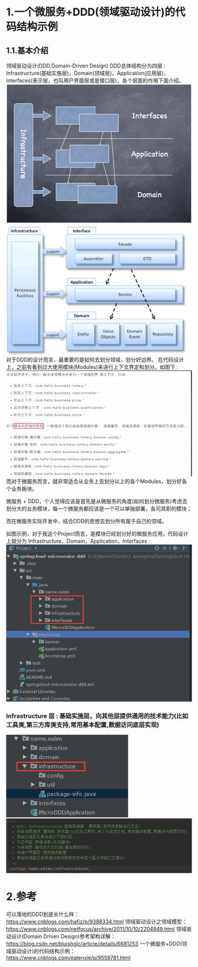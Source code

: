 # 1.一个微服务+DDD(领域驱动设计)的代码结构示例

## 1.1.基本介绍
领域驱动设计(DDD,Domain-Driven Design)
DDD总体结构分为四层  :  Infrastructure(基础实施层)，Domain(领域层)，Application(应用层)，Interfaces(表示层，也叫用户界面层或是接口层)，各个层面的作用下面介绍。
![](/static/image/994599-20180830125911190-468037055.png)
![](/static/image/994599-20180830125945668-1072959527.png)
对于DDD的设计而言，最重要的是如何去划分领域，划分好边界。
在代码设计上，之前有看到过大佬用模块(Modules)来进行上下文界定和划分。如图下 : 
![](/static/image/994599-20180830131410661-290668551.png)
而对于微服务而言，就非常适合从业务上去划分以上的各个Modules，划分好各个业务板块。

微服务 + DDD，个人觉得应该是首先是从微服务的角度(如何划分微服务)考虑去划分大的业务模块，每一个微服务都应该是一个可以单独部署，各司其职的模块；

而在微服务实际开发中，结合DDD的思想去划分所有属于自己的领域。

如图示例，对于我这个Project而言，是模块已经划分好的微服务应用，代码设计上就分为  Infrastructure，Domain，Application，Interfaces : 
![](/static/image/994599-20180830132619533-611437668.png)
### Infrastructure 层 :  基础实施层，向其他层提供通用的技术能力(比如工具类,第三方库类支持,常用基本配置,数据访问底层实现)
![](/static/image/994599-20180830134304547-660094458.png)
![](/static/image/994599-20180830134336916-1945132941.png)
# 2.参考
可以落地的DDD到底长什么样：
https://www.cnblogs.com/hafiz/p/9388334.html
领域驱动设计之领域模型：
https://www.cnblogs.com/netfocus/archive/2011/10/10/2204949.html
领域驱动设计(Domain Driven Design)参考架构详解：
https://blog.csdn.net/bluishglc/article/details/6681253
一个微服务+DDD(领域驱动设计)的代码结构示例：
https://www.cnblogs.com/ealenxie/p/9559781.html

